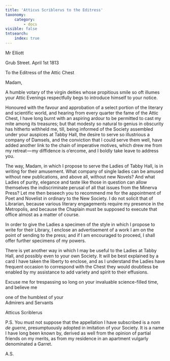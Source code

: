 ```yaml
---
title: 'Atticus Scriblerus to the Editress'
taxonomy:
    category:
        - docs
visible: false
tntsearch:
    index: true
---
```


<div class="author">Mr Elliott</div>

Grub Street. April 1st 1813

To the Editress of the Attic Chest

Madam,  

A humble votary of the virgin deities whose propitious smile so oft illumes your Attic Evenings respectfully begs to introduce himself to your notice.  

Honoured with the favour and approbation of a select portion of the literary and scientific world, and hearing from every quarter the fame of the Attic Chest, I have long burnt with an aspiring ardour to be permitted to cast my mite among its treasures; but that modesty so natural to genius in obscurity has hitherto withheld me, till, being informed of the Society assembled under your auspices at Tabby Hall, the desire to serve so illustrious a company of Damsels, and the conviction that I could serve them well, have added another link to the chain of imperative motives, which drew me from my retreat — my diffidence is o’ercome, and I boldly take leave to address you.  

The way, Madam, in which I propose to serve the Ladies of Tabby Hall, is in writing for their amusement. What company of single ladies can be amused without new publications, and above all, without new Novels? And what Ladies of purity, elegance and taste like those in question can allow themselves the indiscriminate perusal of all that issues from the Minerva Press? Let me then beseech you to recommend me for the appointment of Poet and Novelist in ordinary to the New Society. I do not solicit that of Librarian, because various literary engagements require my presence in the Metropolis, and because the Chaplain must be supposed to execute that office almost as a matter of course.

In order to give the Ladies a specimen of the style in which I propose to write for their Library, I enclose an advertisement of a work I am on the point of sending to the press; and if I am encouraged to proceed, I shall offer further specimens of my powers.  

There is yet another way in which I may be useful to the Ladies at Tabby Hall, and possibly even to your own Society. It will be best explained by a card I have taken the liberty to enclose, and as I understand the Ladies have frequent occasion to correspond with the Chest they would doubtless be enabled by my assistance to add variety and spirit to their effusions.

Excuse me for trespassing so long on your invaluable science-filled time, and believe me

one of the humblest of your  
Admirers and Servants

Atticus Scriblerus

P.S. You must not suppose that the appellation I have subscribed is a *nom de guerre*, presumptuously adopted in imitation of your Society. It is a name I have long been known by, derived as well from the opinion of partial friends on my merits, as from my residence in an apartment vulgarly denominated a Garret.  

A.S.